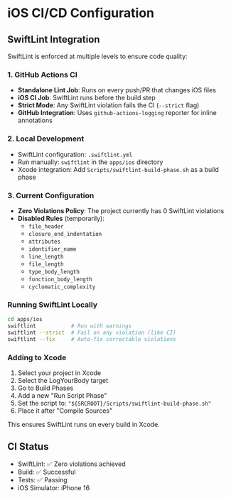 # iOS CI/CD Configuration

## SwiftLint Integration

SwiftLint is enforced at multiple levels to ensure code quality:

### 1. GitHub Actions CI
- **Standalone Lint Job**: Runs on every push/PR that changes iOS files
- **iOS CI Job**: SwiftLint runs before the build step
- **Strict Mode**: Any SwiftLint violation fails the CI (`--strict` flag)
- **GitHub Integration**: Uses `github-actions-logging` reporter for inline annotations

### 2. Local Development
- SwiftLint configuration: `.swiftlint.yml`
- Run manually: `swiftlint` in the `apps/ios` directory
- Xcode integration: Add `Scripts/swiftlint-build-phase.sh` as a build phase

### 3. Current Configuration
- **Zero Violations Policy**: The project currently has 0 SwiftLint violations
- **Disabled Rules** (temporarily):
  - `file_header`
  - `closure_end_indentation`
  - `attributes`
  - `identifier_name`
  - `line_length`
  - `file_length`
  - `type_body_length`
  - `function_body_length`
  - `cyclomatic_complexity`

### Running SwiftLint Locally
```bash
cd apps/ios
swiftlint           # Run with warnings
swiftlint --strict  # Fail on any violation (like CI)
swiftlint --fix     # Auto-fix correctable violations
```

### Adding to Xcode
1. Select your project in Xcode
2. Select the LogYourBody target
3. Go to Build Phases
4. Add a new "Run Script Phase"
5. Set the script to: `"${SRCROOT}/Scripts/swiftlint-build-phase.sh"`
6. Place it after "Compile Sources"

This ensures SwiftLint runs on every build in Xcode.

## CI Status
- SwiftLint: ✅ Zero violations achieved
- Build: ✅ Successful  
- Tests: ✅ Passing
- iOS Simulator: iPhone 16